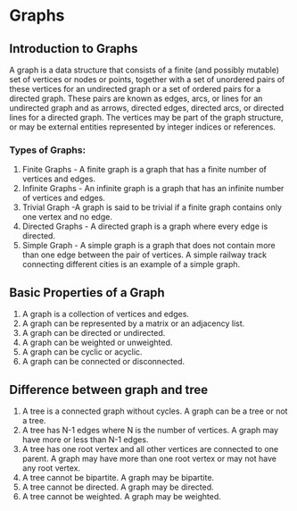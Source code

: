 # Graphs

## Introduction to Graphs

A graph is a data structure that consists of a finite (and possibly mutable) set of vertices or nodes or points, together with a set of unordered pairs of these vertices for an undirected graph or a set of ordered pairs for a directed graph. These pairs are known as edges, arcs, or lines for an undirected graph and as arrows, directed edges, directed arcs, or directed lines for a directed graph. The vertices may be part of the graph structure, or may be external entities represented by integer indices or references.

### Types of Graphs:

1. Finite Graphs - A finite graph is a graph that has a finite number of vertices and edges.
2. Infinite Graphs - An infinite graph is a graph that has an infinite number of vertices and edges.
3. Trivial Graph -A graph is said to be trivial if a finite graph contains only one vertex and no edge.
4. Directed Graphs - A directed graph is a graph where every edge is directed.
5. Simple Graph - A simple graph is a graph that does not contain more than one edge between the pair of vertices. A simple railway track connecting different cities is an example of a simple graph.

## Basic Properties of a Graph

1. A graph is a collection of vertices and edges.
2. A graph can be represented by a matrix or an adjacency list.
3. A graph can be directed or undirected.
4. A graph can be weighted or unweighted.
5. A graph can be cyclic or acyclic.
6. A graph can be connected or disconnected.

## Difference between graph and tree

1. A tree is a connected graph without cycles. A graph can be a tree or not a tree.
2. A tree has N-1 edges where N is the number of vertices. A graph may have more or less than N-1 edges.
3. A tree has one root vertex and all other vertices are connected to one parent. A graph may have more than one root vertex or may not have any root vertex.
4. A tree cannot be bipartite. A graph may be bipartite.
5. A tree cannot be directed. A graph may be directed.
6. A tree cannot be weighted. A graph may be weighted.
